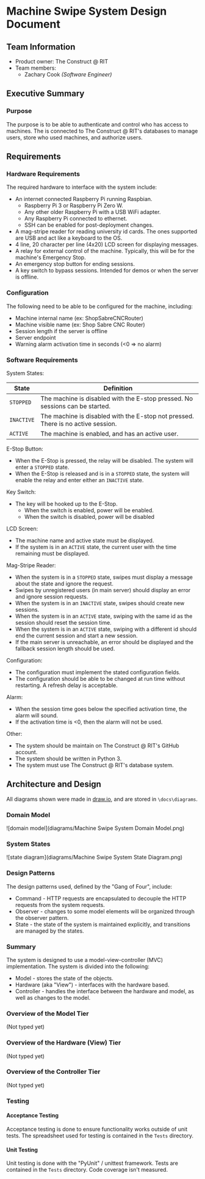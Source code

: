 # Machine Swipe System Design Document

## Team Information
* Product owner: The Construct @ RIT
* Team members:
  * Zachary Cook _(Software Engineer)_
  
## Executive Summary

### Purpose
The purpose is to be able to authenticate and control who has
access to machines. The is connected to The Construct @ RIT's
databases to manage users, store who used machines, and authorize
users.

## Requirements

### Hardware Requirements
The required hardware to interface with the system include:
- An internet connected Raspberry Pi running Raspbian.
    - Raspberry Pi 3 or Raspberry Pi Zero W.
    - Any other older Raspberry Pi with a USB WiFi adapter.
    - Any Raspberry Pi connected to ethernet.
    - SSH can be enabled for post-deployment changes.
- A mag-stripe reader for reading university id cards. The ones supported are USB and act like a keyboard to the OS.
- 4 line, 20 character per line (4x20) LCD screen for displaying messages.
- A relay for external control of the machine. Typically, this will be for the machine's Emergency Stop.
- An emergency stop button for ending sessions.
- A key switch to bypass sessions. Intended for demos or when the server is offline.

### Configuration
The following need to be able to be configured for the
machine, including:
- Machine internal name (ex: ShopSabreCNCRouter)
- Machine visible name (ex: Shop Sabre CNC Router)
- Session length if the server is offline
- Server endpoint
- Warning alarm activation time in seconds (<0 => no alarm)

### Software Requirements
System States:

| State | Definition |
|-------|------------|
| `STOPPED` | The machine is disabled with the E-stop pressed. No sessions can be started. |
| `INACTIVE` | The machine is disabled with the E-stop not pressed. There is no active session. |
| `ACTIVE` | The machine is enabled, and has an active user. |

E-Stop Button:
- When the E-Stop is pressed, the relay will be disabled. The system will enter a `STOPPED` state.
- When the E-Stop is released and is in a `STOPPED` state, the system will enable the relay and enter either an `INACTIVE` state.

Key Switch:
- The key will be hooked up to the E-Stop.
    - When the switch is enabled, power will be enabled.
    - When the switch is disabled, power will be disabled

LCD Screen:
- The machine name and active state must be displayed.
- If the system is in an `ACTIVE` state, the current user with the time remaining must be displayed.

Mag-Stripe Reader:
- When the system is in a `STOPPED` state, swipes must display a message about the state and ignore the request.
- Swipes by unregistered users (in main server) should display an error and ignore session requests.
- When the system is in an `INACTIVE` state, swipes should create new sessions.
- When the system is in an `ACTIVE` state, swiping with the same id as the session should reset the session time.
- When the system is in an `ACTIVE` state, swiping with a different id should end the current session and start a new session.
- If the main server is unreachable, an error should be displayed and the fallback session length should be used.

Configuration:
- The configuration must implement the stated configuration fields.
- The configuration should be able to be changed at run time without restarting. A refresh delay is acceptable.

Alarm:
- When the session time goes below the specified activation time, the alarm will sound.
- If the activation time is <0, then the alarm will not be used.

Other:
- The system should be maintain on The Construct @ RIT's GitHub account.
- The system should be written in Python 3.
- The system must use The Construct @ RIT's database system.

## Architecture and Design
All diagrams shown were made in [draw.io](draw.io), and are stored
in `\docs\diagrams`.

### Domain Model
![domain model](diagrams/Machine Swipe System Domain Model.png)

### System States
![state diagram](diagrams/Machine Swipe System State Diagram.png)

### Design Patterns
The design patterns used, defined by the "Gang of Four", include:
- Command - HTTP requests are encapsulated to decouple the HTTP requests from the system requests.
- Observer - changes to some model elements will be organized through the observer pattern.
- State - the state of the system is maintained explicitly, and transitions are managed by the states.

### Summary
The system is designed to use a model-view-controller (MVC)
implementation. The system is divided into the following:
- Model - stores the state of the objects.
- Hardware (aka "View") - interfaces with the hardware based.
- Controller - handles the interface between the hardware and model, as well as changes to the model.

### Overview of the Model Tier
(Not typed yet)

### Overview of the Hardware (View) Tier
(Not typed yet)

### Overview of the Controller Tier
(Not typed yet)

### Testing

#### Acceptance Testing
Acceptance testing is done to ensure functionality works
outside of unit tests. The spreadsheet used for testing
is contained in the `Tests` directory.

#### Unit Testing
Unit testing is done with the "PyUnit" / unittest framework.
Tests are contained in the `Tests` directory. Code coverage
isn't measured.